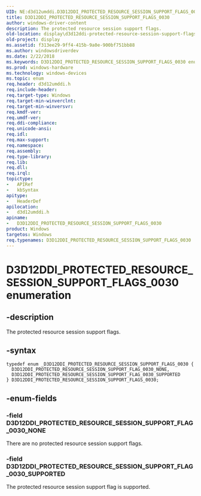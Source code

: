 ```yaml
---
UID: NE:d3d12umddi.D3D12DDI_PROTECTED_RESOURCE_SESSION_SUPPORT_FLAGS_0030
title: D3D12DDI_PROTECTED_RESOURCE_SESSION_SUPPORT_FLAGS_0030
author: windows-driver-content
description: The protected resource session support flags.
old-location: display\d3d12ddi-protected-resource-session-support-flags-0030.htm
old-project: display
ms.assetid: f313ee29-9ff4-415b-9a0e-900bf751bb88
ms.author: windowsdriverdev
ms.date: 2/22/2018
ms.keywords: D3D12DDI_PROTECTED_RESOURCE_SESSION_SUPPORT_FLAGS_0030 enumeration [Display Devices], D3D12DDI_PROTECTED_RESOURCE_SESSION_SUPPORT_FLAG_0030_SUPPORTED, d3d12umddi/D3D12DDI_PROTECTED_RESOURCE_SESSION_SUPPORT_FLAGS_0030, D3D12DDI_PROTECTED_RESOURCE_SESSION_SUPPORT_FLAG_0030_NONE, d3d12umddi/D3D12DDI_PROTECTED_RESOURCE_SESSION_SUPPORT_FLAG_0030_SUPPORTED, display.d3d12ddi-protected-resource-session-support-flags-0030, D3D12DDI_PROTECTED_RESOURCE_SESSION_SUPPORT_FLAGS_0030, d3d12umddi/D3D12DDI_PROTECTED_RESOURCE_SESSION_SUPPORT_FLAG_0030_NONE
ms.prod: windows-hardware
ms.technology: windows-devices
ms.topic: enum
req.header: d3d12umddi.h
req.include-header: 
req.target-type: Windows
req.target-min-winverclnt: 
req.target-min-winversvr: 
req.kmdf-ver: 
req.umdf-ver: 
req.ddi-compliance: 
req.unicode-ansi: 
req.idl: 
req.max-support: 
req.namespace: 
req.assembly: 
req.type-library: 
req.lib: 
req.dll: 
req.irql: 
topictype:
-	APIRef
-	kbSyntax
apitype:
-	HeaderDef
apilocation:
-	d3d12umddi.h
apiname:
-	D3D12DDI_PROTECTED_RESOURCE_SESSION_SUPPORT_FLAGS_0030
product: Windows
targetos: Windows
req.typenames: D3D12DDI_PROTECTED_RESOURCE_SESSION_SUPPORT_FLAGS_0030
---
```


# D3D12DDI_PROTECTED_RESOURCE_SESSION_SUPPORT_FLAGS_0030 enumeration


## -description


The protected resource session support flags.


## -syntax


````
typedef enum _D3D12DDI_PROTECTED_RESOURCE_SESSION_SUPPORT_FLAGS_0030 { 
  D3D12DDI_PROTECTED_RESOURCE_SESSION_SUPPORT_FLAG_0030_NONE,
  D3D12DDI_PROTECTED_RESOURCE_SESSION_SUPPORT_FLAG_0030_SUPPORTED
} D3D12DDI_PROTECTED_RESOURCE_SESSION_SUPPORT_FLAGS_0030;
````


## -enum-fields




### -field D3D12DDI_PROTECTED_RESOURCE_SESSION_SUPPORT_FLAG_0030_NONE

There are no  protected resource session support flags.


### -field D3D12DDI_PROTECTED_RESOURCE_SESSION_SUPPORT_FLAG_0030_SUPPORTED

The protected resource session support flag is supported.

